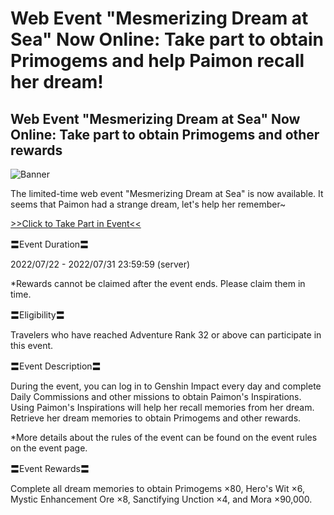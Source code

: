 # Web Event "Mesmerizing Dream at Sea" Now Online: Take part to obtain Primogems and help Paimon recall her dream!
## Web Event "Mesmerizing Dream at Sea" Now Online: Take part to obtain Primogems and other rewards
![Banner](https://sdk.hoyoverse.com/upload/announcement/2022/07/05/4abee4b37452aafe66f69532fba90b2a_1203045233693536775.jpg)

The limited-time web event "Mesmerizing Dream at Sea" is now available. It seems that Paimon had a strange dream, let's help her remember~

[>>Click to Take Part in Event<<](https://act.hoyoverse.com/ys/event/e20220722dream-6bgs/index.html?game_biz=hk4e_global&sign_type=2&auth_appid=e20220722dream&authkey_ver=1&utm_source=ingame&utm_medium=notice)

〓Event Duration〓

2022/07/22 - 2022/07/31 23:59:59 (server)

*Rewards cannot be claimed after the event ends. Please claim them in time.

〓Eligibility〓

Travelers who have reached Adventure Rank 32 or above can participate in this event.

〓Event Description〓

During the event, you can log in to Genshin Impact every day and complete Daily Commissions and other missions to obtain Paimon's Inspirations. Using Paimon's Inspirations will help her recall memories from her dream. Retrieve her dream memories to obtain Primogems and other rewards.

*More details about the rules of the event can be found on the event rules on the event page.

〓Event Rewards〓

Complete all dream memories to obtain Primogems ×80, Hero's Wit ×6, Mystic Enhancement Ore ×8, Sanctifying Unction ×4, and Mora ×90,000.

